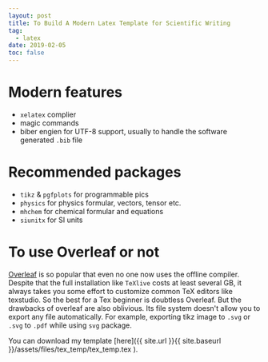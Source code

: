 ```yaml
---
layout: post
title: To Build A Modern Latex Template for Scientific Writing
tag: 
  - latex
date: 2019-02-05
toc: false
---
```



# Modern features

- `xelatex` complier
- magic commands
- biber engien for UTF-8 support, usually to handle the software generated `.bib` file

# Recommended packages

- `tikz` & `pgfplots` for programmable pics
- `physics` for physics formular, vectors, tensor etc.
- `mhchem` for chemical formular and equations
- `siunitx` for SI units

# To use Overleaf or not

[Overleaf](https://www.overleaf.com/) is so popular that even no one now uses the offline compiler. 
Despite that the full installation like `TeXlive` costs at least several GB, it always takes you some effort to customize common TeX editors like texstudio. So the best for a Tex beginner is doubtless Overleaf.
But the drawbacks of overleaf are also oblivious. 
Its file system doesn't allow you to export any file automatically.
For example, exporting tikz image to `.svg` or `.svg` to `.pdf` while using `svg` package.

You can download my template [here]({{ site.url }}{{ site.baseurl }}/assets/files/tex_temp/tex_temp.tex ).

